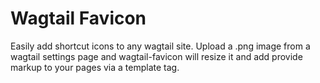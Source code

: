 # Wagtail Favicon

Easily add shortcut icons to any wagtail site. Upload a .png image from a wagtail settings page and wagtail-favicon will resize it and add provide markup to your pages via a template tag. 
